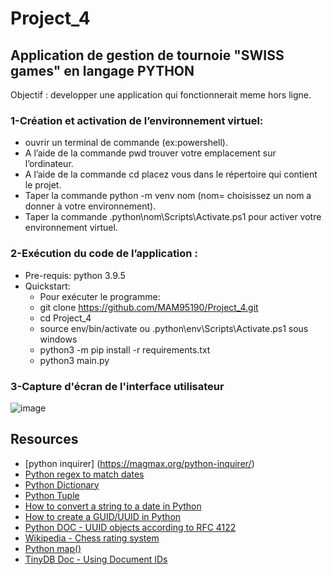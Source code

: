 # Project_4
## Application de gestion de tournoie "SWISS games" en langage PYTHON
Objectif : developper une application qui fonctionnerait meme hors ligne.

### 1-Création et activation de l’environnement virtuel:
- ouvrir un terminal de commande (ex:powershell).
- A l’aide de la commande pwd trouver votre emplacement sur l’ordinateur.
- A l’aide de la commande cd placez vous dans le répertoire qui contient le projet.
- Taper la commande python -m venv nom (nom= choisissez un nom a donner à votre environnement). 
- Taper la commande .python\nom\Scripts\Activate.ps1 pour activer votre environnement virtuel.

### 2-Exécution du code de l’application :
- Pre-requis: python 3.9.5
- Quickstart:
    - Pour exécuter le programme:
    - git clone https://github.com/MAM95190/Project_4.git
    - cd Project_4
    - source env/bin/activate ou .python\env\Scripts\Activate.ps1 sous windows
    - python3 -m pip install -r requirements.txt
    - python3 main.py


### 3-Capture d'écran de l'interface utilisateur



![image](https://user-images.githubusercontent.com/83790916/156448486-8c3fbeed-b203-4b43-987a-07d2c2803eb0.png)


## Resources
* [python inquirer] (https://magmax.org/python-inquirer/)
* [Python regex to match dates](https://stackoverflow.com/questions/4709652/python-regex-to-match-dates)
* [Python Dictionary](https://www.programiz.com/python-programming/dictionary)
* [Python Tuple](https://www.programiz.com/python-programming/tuple)
* [How to convert a string to a date in Python](https://stackoverflow.com/questions/4709652/python-regex-to-match-dates)
* [How to create a GUID/UUID in Python](https://stackoverflow.com/questions/534839/how-to-create-a-guid-uuid-in-python)
* [Python DOC - UUID objects according to RFC 4122](https://docs.python.org/3/library/uuid.html)
* [Wikipedia - Chess rating system](https://en.wikipedia.org/wiki/Chess_rating_system)
* [Python map()](https://www.programiz.com/python-programming/methods/built-in/map)
* [TinyDB Doc - Using Document IDs](https://tinydb.readthedocs.io/en/latest/usage.html#using-document-ids)
